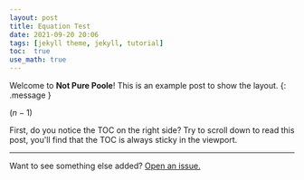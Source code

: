 ```yaml
---
layout: post
title: Equation Test
date: 2021-09-20 20:06
tags: [jekyll theme, jekyll, tutorial]
toc:  true
use_math: true
---
```

Welcome to **Not Pure Poole**! This is an example post to show the layout.
{: .message }

$(n-1)$

First, do you notice the TOC on the right side? Try to scroll down to read this post, you'll find that the TOC is always sticky in the viewport.


-----

Want to see something else added? <a href="https://github.com/vszhub/not-pure-poole/issues/new">Open an issue.</a>

[^fn-sample_footnote]: Handy! Now click the return link to go back.

